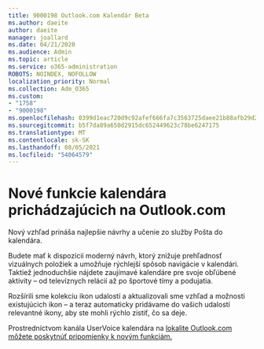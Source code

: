 ```yaml
---
title: 9000198 Outlook.com Kalendár Beta
ms.author: daeite
author: daeite
manager: joallard
ms.date: 04/21/2020
ms.audience: Admin
ms.topic: article
ms.service: o365-administration
ROBOTS: NOINDEX, NOFOLLOW
localization_priority: Normal
ms.collection: Adm_O365
ms.custom:
- "1758"
- "9000198"
ms.openlocfilehash: 0399d1eac720d9c92afef666fa7c3563725daee21b88afb29d2d3abdb1501b58
ms.sourcegitcommit: b5f7da89a650d2915dc652449623c78be6247175
ms.translationtype: MT
ms.contentlocale: sk-SK
ms.lasthandoff: 08/05/2021
ms.locfileid: "54064579"
---
```

# <a name="new-calendar-experiences-coming-to-outlookcom"></a>Nové funkcie kalendára prichádzajúcich na Outlook.com

Nový vzhľad prináša najlepšie návrhy a učenie zo služby Pošta do kalendára.

Budete mať k dispozícii moderný návrh, ktorý znižuje prehľadnosť vizuálnych položiek a umožňuje rýchlejší spôsob navigácie v kalendári. Taktiež jednoduchšie nájdete zaujímavé kalendáre pre svoje obľúbené aktivity – od televíznych relácií až po športové tímy a podujatia.

Rozšírili sme kolekciu ikon udalostí a aktualizovali sme vzhľad a možnosti existujúcich ikon – a teraz automaticky pridávame do vašich udalostí relevantné ikony, aby ste mohli rýchlo zistiť, čo sa deje.

Prostredníctvom kanála UserVoice kalendára na [lokalite Outlook.com môžete poskytnúť pripomienky k novým funkciám.](https://go.microsoft.com/fwlink/?linkid=2103075)